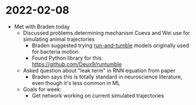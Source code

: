 # 2022-02-08

- Met with Braden today 
    - Discussed problems determining mechanism Cueva and Wei use for simulating animal trajectories
	    - Braden suggested trying [run-and-tumble](https://en.wikipedia.org/wiki/Run-and-tumble_motion) models originally used for bacteria motion
	    - Found Python library for this: https://github.com/Deux9/runtumble
    - Asked question about "leak term" in RNN equation from paper
	    - Braden says this is totally standard in neuroscience literature, even though it's less common in  ML
    - Goals for week:
	    - Get network working on current simulated trajectories

